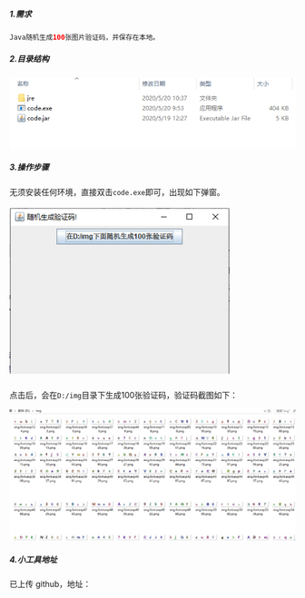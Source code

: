 ##### 1.需求

```java
Java随机生成100张图片验证码，并保存在本地。
```

##### 2.目录结构

![image-20201224110120202](assets/image-20201224110120202.png)

##### 3.操作步骤

无须安装任何环境，直接双击`code.exe`即可，出现如下弹窗。

##### ![image-20201224110337103](assets/image-20201224110337103.png)

点击后，会在`D:/img`目录下生成100张验证码，验证码截图如下：

![image-20201224111106602](assets/image-20201224111106602.png)

##### 4.小工具地址

已上传 github，地址：